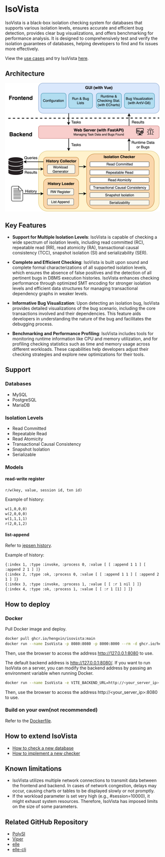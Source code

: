 # IsoVista

IsoVista is a black-box isolation checking system for databases that supports various isolation levels, ensures accurate and efficient bug detection, provides clear bug visualizations, and offers benchmarking for performance analysis. 
It is designed to comprehensively test and verify the isolation guarantees of databases, helping developers to find and fix issues more effectively.

View the [use cases](docs/use-cases.md) and try IsoVista [here](http://43.129.197.141:8080).

## Architecture

![arch](images/arch.png)

## Key Features

- **Support for Multiple Isolation Levels**: IsoVista is capable of checking a wide spectrum of isolation levels, including read committed (RC), repeatable read (RR), read atomicity (RA), transactional causal consistency (TCC), snapshot isolation (SI) and serializability (SER). 

- **Complete and Efficient Checking**: IsoVista is built upon sound and complete formal characterizations of all supported isolation levels, which ensures the absence of false positives and the detection of all pertinent bugs in DBMS execution histories. 
IsoVista enhances checking performance through optimized SMT encoding for stronger isolation levels and efficient data structures for managing transactional dependency graphs in weaker levels.

- **Informative Bug Visualization**: Upon detecting an isolation bug, IsoVista provides detailed visualizations of the bug scenario, including the core transactions involved and their dependencies. 
This feature aids developers in understanding the nature of the bug and facilitates the debugging process.

- **Benchmarking and Performance Profiling**: IsoVista includes tools for monitoring runtime information like CPU and memory utilization, and for profiling checking statistics such as time and memory usage across different workloads. 
These capabilities help developers adjust their checking strategies and explore new optimizations for their tools.

## Support

### Databases

- MySQL
- PostgreSQL
- MariaDB

### Isolation Levels

- Read Committed
- Repeatable Read
- Read Atomicity
- Transactional Causal Consistency
- Snapshot Isolation
- Serializable

### Models

#### read-write register

`r/w(key, value, session id, txn id)`

Example of history:

```
w(1,0,0,0)
w(2,0,0,0)
w(1,1,1,1)
r(2,0,1,2)
```

#### list-append

Refer to [jepsen history](https://github.com/jepsen-io/history).

Example of history:

```
{:index 1, :type :invoke, :process 0, :value [ [ :append 1 1 ] [ :append 2 1 ] ]}
{:index 2, :type :ok, :process 0, :value [ [ :append 1 1 ] [ :append 2 1 ] ]}
{:index 3, :type :invoke, :process 1, :value [ [ :r 1 nil ] ]}
{:index 4, :type :ok, :process 1, :value [ [ :r 1 [1] ] ]}
```

## How to deploy

### Docker

Pull Docker image and deploy.

```bash
docker pull ghcr.io/hengxin/isovista:main
docker run --name IsoVista -p 8080:8080 -p 8000:8000 --rm -d ghcr.io/hengxin/isovista:main
```

Then, use the browser to access the address http://127.0.0.1:8080 to use.

The default backend address is http://127.0.0.1:8080/. If you want to run IsoVista on a server, you can modify the backend address by passing an environment variable when running Docker.

```bash
docker run --name IsoVista -e VITE_BACKEND_URL=http://<your_server_ip>:8000/ -p 8080:8080 -p 8000:8000 --rm -d ghcr.io/hengxin/isovista:main
```

Then, use the browser to access the address http://<your_server_ip>:8080 to use.

### Build on your own(not recommended)

Refer to the [Dockerfile](Dockerfile).

## How to extend IsoVista

- [How to check a new database](docs/how-to-check-a-new-database.md)
- [How to implement a new checker](docs/how-to-implement-a-new-checker.md)

## Known limitations

- IsoVista utilizes multiple network connections to transmit data between the frontend and backend. In cases of network congestion, delays may occur, causing charts or tables to be displayed slowly or not promptly.
- If the workload parameter is set very high (e.g., #session=10000), it might exhaust system resources. Therefore, IsoVista has imposed limits on the size of some parameters.

## Related GitHub Repository

- [PolySI](https://github.com/amnore/PolySI)
- [Viper](https://github.com/Khoury-srg/Viper)
- [elle](https://github.com/jepsen-io/elle)
- [elle-cli](https://github.com/ligurio/elle-cli)
